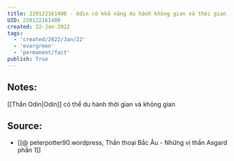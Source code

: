 ```yaml
---
title: 220122161400 - Odin có khả năng du hành không gian và thời gian
UID: 220122161400
created: 22-Jan-2022
tags:
  - 'created/2022/Jan/22'
  - 'evergreen'
  - 'permanent/fact'
publish: True
---
```

## Notes:
[[Thần Odin|Odin]] có thể du hành thời gian và không gian

## Source:
- [[@ peterpotter90.wordpress, Thần thoại Bắc Âu - Những vị thần Asgard phần 1]]



